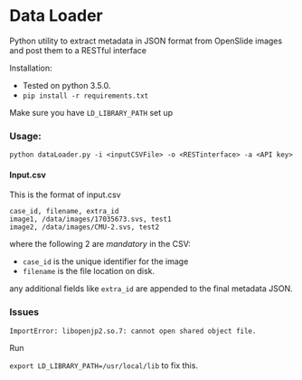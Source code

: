 # Data Loader

Python utility to extract metadata in JSON format from OpenSlide images and post them to a RESTful interface

Installation:
* Tested on python 3.5.0.
* `pip install -r requirements.txt`

Make sure you have `LD_LIBRARY_PATH` set up 

### Usage:
`python dataLoader.py -i <inputCSVFile> -o <RESTinterface> -a <API key>`


#### Input.csv
This is the format of input.csv

```
case_id, filename, extra_id
image1, /data/images/17035673.svs, test1
image2, /data/images/CMU-2.svs, test2
```

where the following 2 are *mandatory* in the CSV:
* `case_id` is the unique identifier for the image
* `filename` is the file location on disk. 

any additional fields like `extra_id` are appended to the final metadata JSON.



### Issues
`ImportError: libopenjp2.so.7: cannot open shared object file.`

Run

`export LD_LIBRARY_PATH=/usr/local/lib`
to fix this.

